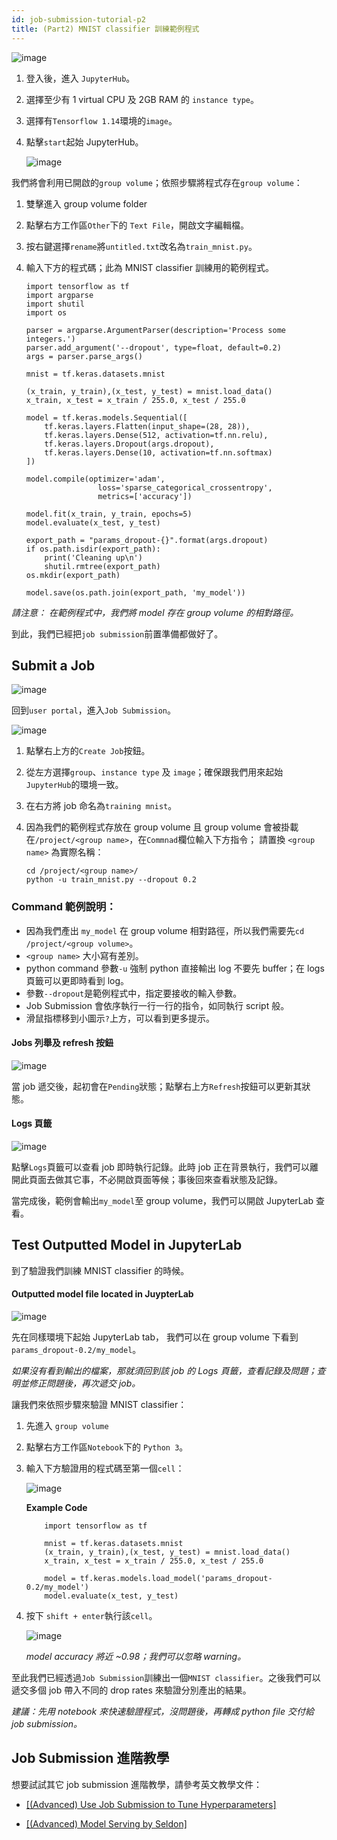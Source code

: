 ```yaml
---
id: job-submission-tutorial-p2
title: (Part2) MNIST classifier 訓練範例程式
---
```


![image](assets/jobsub-tt-p2-1.png)

1. 登入後，進入 `JupyterHub`。
2. 選擇至少有 1 virtual CPU 及 2GB RAM 的 `instance type`。
3. 選擇有`Tensorflow 1.14`環境的`image`。
4. 點擊`start`起始 JupyterHub。

    ![image](assets/jobsub-tt-p2-2.png)

我們將會利用已開啟的`group volume`；依照步驟將程式存在`group volume`：

1. 雙擊進入 group volume folder
2. 點擊右方工作區`Other`下的 `Text File`，開啟文字編輯檔。
3. 按右鍵選擇`rename`將`untitled.txt`改名為`train_mnist.py`。
4. 輸入下方的程式碼；此為 MNIST classifier 訓練用的範例程式。

    ```
    import tensorflow as tf
    import argparse
    import shutil
    import os

    parser = argparse.ArgumentParser(description='Process some integers.')
    parser.add_argument('--dropout', type=float, default=0.2)
    args = parser.parse_args()

    mnist = tf.keras.datasets.mnist

    (x_train, y_train),(x_test, y_test) = mnist.load_data()
    x_train, x_test = x_train / 255.0, x_test / 255.0

    model = tf.keras.models.Sequential([
        tf.keras.layers.Flatten(input_shape=(28, 28)),
        tf.keras.layers.Dense(512, activation=tf.nn.relu),
        tf.keras.layers.Dropout(args.dropout),
        tf.keras.layers.Dense(10, activation=tf.nn.softmax)
    ])

    model.compile(optimizer='adam',
                    loss='sparse_categorical_crossentropy',
                    metrics=['accuracy'])

    model.fit(x_train, y_train, epochs=5)
    model.evaluate(x_test, y_test)

    export_path = "params_dropout-{}".format(args.dropout)
    if os.path.isdir(export_path):
        print('Cleaning up\n')
        shutil.rmtree(export_path)
    os.mkdir(export_path)

    model.save(os.path.join(export_path, 'my_model'))
    ```

*請注意： 在範例程式中，我們將 model 存在 group volume 的相對路徑。*

到此，我們已經把`job submission`前置準備都做好了。

## Submit a Job

![image](assets/jobsub-tt-p2-3.png)

回到`user portal`，進入`Job Submission`。

![image](assets/jobsub-tt-p2-4.png)

1. 點擊右上方的`Create Job`按鈕。
2. 從左方選擇`group`、`instance type` 及 `image`；確保跟我們用來起始`JupyterHub`的環境一致。
3. 在右方將 job 命名為`training mnist`。
4. 因為我們的範例程式存放在 group volume 且 group volume 會被掛載在`/project/<group name>`，在`Commnad`欄位輸入下方指令； 請置換 `<group name>` 為實際名稱：

    ```
    cd /project/<group name>/
    python -u train_mnist.py --dropout 0.2
    ```

### Command 範例說明：

- 因為我們產出 `my_model` 在 group volume 相對路徑，所以我們需要先`cd /project/<group volume>`。
- `<group name>` 大小寫有差別。
- python command 參數`-u` 強制 python 直接輸出 log 不要先 buffer；在 logs 頁籤可以更即時看到 log。
- 參數`--dropout`是範例程式中，指定要接收的輸入參數。
- Job Submission 會依序執行一行一行的指令，如同執行 script 般。
- 滑鼠指標移到小圖示`?`上方，可以看到更多提示。

#### Jobs 列舉及 refresh 按鈕

![image](assets/jobsub-tt-p2-5.png)

當 job 遞交後，起初會在`Pending`狀態；點擊右上方`Refresh`按鈕可以更新其狀態。

#### Logs 頁籤

![image](assets/jobsub-tt-p2-6.png)

點擊`Logs`頁籤可以查看 job 即時執行記錄。此時 job 正在背景執行，我們可以離開此頁面去做其它事，不必開啟頁面等候；事後回來查看狀態及記錄。

當完成後，範例會輸出`my_model`至 group volume，我們可以開啟 JupyterLab 查看。

## Test Outputted Model in JupyterLab

到了驗證我們訓練 MNIST classifier 的時候。

#### Outputted model file located in JuypterLab

![image](assets/jobsub-tt-p2-7.png)

先在同樣環境下起始 JupyterLab tab， 我們可以在 group volume 下看到`params_dropout-0.2/my_model`。

*如果沒有看到輸出的檔案，那就須回到該 job 的 Logs 頁籤，查看記錄及問題；查明並修正問題後，再次遞交 job。*

讓我們來依照步驟來驗證 MNIST classifier：

1. 先進入 `group volume`
2. 點擊右方工作區`Notebook`下的 `Python 3`。
3. 輸入下方驗證用的程式碼至第一個`cell`：

    ![image](assets/jobsub-tt-p2-8.png)

    **Example Code**
    ```
        import tensorflow as tf
        
        mnist = tf.keras.datasets.mnist
        (x_train, y_train),(x_test, y_test) = mnist.load_data()
        x_train, x_test = x_train / 255.0, x_test / 255.0
        
        model = tf.keras.models.load_model('params_dropout-0.2/my_model')
        model.evaluate(x_test, y_test)
    ```

4. 按下 `shift + enter`執行該`cell`。

    ![image](assets/jobsub-tt-p2-9.png)

    *model accuracy 將近 ~0.98；我們可以忽略 warning。*

至此我們已經透過`Job Submission`訓練出一個`MNIST classifier`。之後我們可以遞交多個 job 帶入不同的 drop rates 來驗證分別產出的結果。

*建議：先用 notebook 來快速驗證程式，沒問題後，再轉成 python file 交付給 job submission。*

## Job Submission 進階教學

想要試試其它 job submission 進階教學，請參考英文教學文件：

+ [[(Advanced) Use Job Submission to Tune Hyperparameters]](../job-submission-tutorial-p3)
  
+ [[(Advanced) Model Serving by Seldon]](../job-submission-tutorial-p4)
